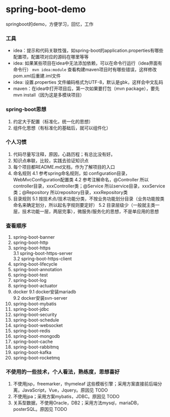 # spring-boot-demo
springboot的demo，方便学习，回忆，工作

### 工具
- idea：提示和代码关联性强，如spring-boot的application.properties有哪些配置项，配置项对应的源码在哪里等等
- idea: 如果某些项目在idea中无法添加依赖，可以在命令行运行（idea界面有命令行） `mvn idea:module` 查看构建maven项目时有哪些错误，这样修改pom.xml后重建.iml文件
- idea: 设置.properties 文件编码格式为UTF-8，默认是gbk，这样会中文乱码
- maven：在idea中打开项目后，第一次如果要打包（mvn package），要先 mvn install（因为这是多模块项目）

### spring-boot思想
1. 约定大于配置（标准化，统一化的思想）
2. 组件化思想（有标准化的基础后，就可以组件化）

### 个人习惯
1. 代码尽量写注释，原因，心路历程；有总比没有好。
2. 知识点串联，比较，实践去验证知识点
3. 每个项目都README.md文档，作为了解项目的入口
4. 命名规则
  4.1 参考spring命名规则，如 configuration目录，WebMvcConfiguration配置类
  4.2 参考注解命名，@Controller 所以controller目录，xxxController类；@Service 所以service目录，xxxService类；@Repository 所以repository目录，xxxRepository类
5. 目录规则
  5.1 按技术点/技术功能分类，不按业务功能划分目录（业务功能按类命名来确定划分，所以起名字规则要定好）
  5.2 目录层级少（一般就主类一层，技术功能一层，两层完事），微服务/服务化的思想，不是单应用的思想
  

### 查看顺序
1. spring-boot-banner  
2. spring-boot-http  
3. spring-boot-https  
  3.1 spring-boot-https-server  
  3.2 spring-boot-https-client  
4. spring-boot-lifecycle  
5. spring-boot-annotation  
6. spring-boot-test  
7. spring-boot-log  
8. spring-boot-actuator  
9. docker
  9.1  docker安装mariadb  
  9.2  docker安装svn-server  
10. spring-boot-mybatis  
11. spring-boot-jdbc  
12. spring-boot-security  
13. spring-boot-schedule  
14. spring-boot-websocket  
15. spring-boot-redis  
16. spring-boot-mongodb  
17. spring-boot-cache  
18. spring-boot-rabbitmq  
19. spring-boot-kafka  
20. spring-boot-rocketmq  



### 不使用的一些技术，个人看法，熟练度，思想喜好
1. 不使用jsp，freemarker，thymeleaf 这些模板引擎；采用方案直接前后端分离，JavaScript，Vue，Jquery。原因见 TODO  
2. 不使用jpa；采用方案mybatis，JDBC。原因见 TODO  
3. 关系型数据，不使用Oracle，DB2；采用方法mysql，mariaDB，posterSQL。原因见 TODO  



